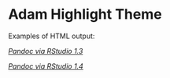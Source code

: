 
# Adam Highlight Theme

Examples of HTML output:

[*Pandoc via RStudio 1.3*](./rstudio-v1.3/index.html)

[*Pandoc via RStudio 1.4*](./rstudio-v1.4/index.html)
